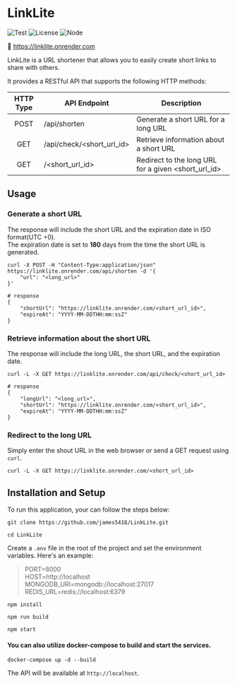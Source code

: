 # LinkLite

![Test](https://github.com/james5418/LinkLite/actions/workflows/main.yml/badge.svg)
![License](https://img.shields.io/badge/License-MIT-blue.svg)
![Node](https://img.shields.io/badge/node-v18.12.0-6DA55F)

🔗 https://linklite.onrender.com

LinkLite is a URL shortener that allows you to easily create short links to share with others.

It provides a RESTful API that supports the following HTTP methods:

| HTTP Type | API Endpoint              | Description                                         |
|:---------:| ------------------------- | --------------------------------------------------- |
|   POST    | /api/shorten              | Generate a short URL for a long URL                 |
|    GET    | /api/check/<short_url_id> | Retrieve information about a short URL              |
|    GET    | /<short_url_id>           | Redirect to the long URL for a given <short_url_id> |


## Usage

### Generate a short URL
The response will include the short URL and the expiration date in ISO format(UTC +0).<br>
The expiration date is set to **180** days from the time the short URL is generated.
```shell
curl -X POST -H "Content-Type:application/json" https://linklite.onrender.com/api/shorten -d '{
    "url": "<long_url>"
}'

# response
{
    "shortUrl": "https://linklite.onrender.com/<short_url_id>",
    "expireAt": "YYYY-MM-DDTHH:mm:ssZ"
}

```

### Retrieve information about the short URL
The response will include the long URL, the short URL, and the expiration date.
```shell
curl -L -X GET https://linklite.onrender.com/api/check/<short_url_id>

# response
{
    "longUrl": "<long_url>",
    "shortUrl": "https://linklite.onrender.com/<short_url_id>",
    "expireAt": "YYYY-MM-DDTHH:mm:ssZ"
}
```

### Redirect to the long URL
Simply enter the shout URL in the web browser or send a GET request using `curl`.
```shell
curl -L -X GET https://linklite.onrender.com/<short_url_id>
```


## Installation and Setup
To run this application, your can follow the steps below:

```
git clone https://github.com/james5418/LinkLite.git
```
```
cd LinkLite
```
Create a `.env` file in the root of the project and set the environment variables. Here's an example:

> PORT=8000<br>
> HOST=http\://localhost<br>
> MONGODB_URI=mongodb://localhost:27017<br>
> REDIS_URL=redis://localhost:6379<br>

```
npm install
```
```
npm run build
```
```
npm start
```


#### You can also utilize docker-compose to build and start the services.
```
docker-compose up -d --build
```
The API will be available at `http://localhost`.


